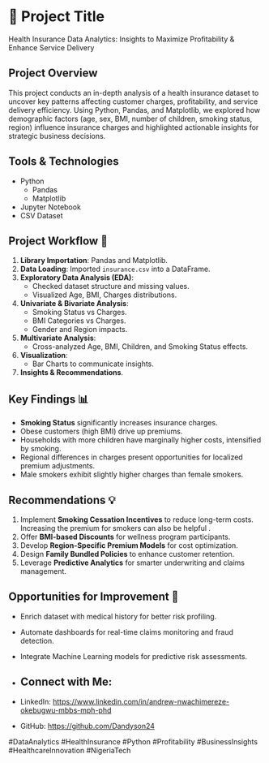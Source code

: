 # 🏥 Project Title
Health Insurance Data Analytics: Insights to Maximize Profitability & Enhance Service Delivery

## Project Overview
This project conducts an in-depth analysis of a health insurance dataset to uncover key patterns affecting customer charges, profitability, and service delivery efficiency. Using Python, Pandas, and Matplotlib, we explored how demographic factors (age, sex, BMI, number of children, smoking status, region) influence insurance charges and highlighted actionable insights for strategic business decisions.
## Tools & Technologies
- Python
  - Pandas
  - Matplotlib
- Jupyter Notebook
- CSV Dataset 

## Project Workflow 🚀
1. **Library Importation**: Pandas and Matplotlib.
2. **Data Loading**: Imported `insurance.csv` into a DataFrame.
3. **Exploratory Data Analysis (EDA)**:
   - Checked dataset structure and missing values.
   - Visualized Age, BMI, Charges distributions.
4. **Univariate & Bivariate Analysis**:
   - Smoking Status vs Charges.
   - BMI Categories vs Charges.
   - Gender and Region impacts.
5. **Multivariate Analysis**:
   - Cross-analyzed Age, BMI, Children, and Smoking Status effects.
6. **Visualization**:
   - Bar Charts to communicate insights.
7. **Insights & Recommendations**.
## Key Findings 📊
- **Smoking Status** significantly increases insurance charges.
- Obese customers (high BMI) drive up premiums.
- Households with more children have marginally higher costs, intensified by smoking.
- Regional differences in charges present opportunities for localized premium adjustments.
- Male smokers exhibit slightly higher charges than female smokers.

## Recommendations 💡
1. Implement **Smoking Cessation Incentives** to reduce long-term costs. Increasing the premium for smokers can also be helpful .
2. Offer **BMI-based Discounts** for wellness program participants.
3. Develop **Region-Specific Premium Models** for cost optimization.
4. Design **Family Bundled Policies** to enhance customer retention.
5. Leverage **Predictive Analytics** for smarter underwriting and claims management.

## Opportunities for Improvement 🚀
- Enrich dataset with medical history for better risk profiling.
- Automate dashboards for real-time claims monitoring and fraud detection.
- Integrate Machine Learning models for predictive risk assessments.

- ## Connect with Me:
- LinkedIn: https://www.linkedin.com/in/andrew-nwachimereze-okebugwu-mbbs-mph-phd
- GitHub: https://github.com/Dandyson24

#DataAnalytics #HealthInsurance #Python #Profitability #BusinessInsights #HealthcareInnovation #NigeriaTech
